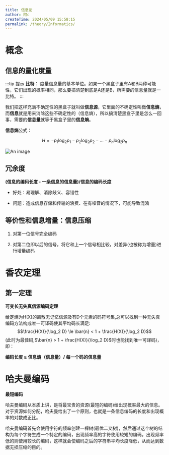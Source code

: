 ```yaml
---
title: 信息论
author: 阿c
createTime: 2024/05/09 15:58:15
permalink: /theory/Informatics/
---
```


# 概念

## 信息的量化度量

:::tip 提示
**比特**： 度量信息量的基本单位。如果一个黑盒子里有A和B两种可能性，它们出现的概率相同，那么要搞清楚到底是A还是B，所需要的信息量就是一比特。
:::

我们把这样充满不确定性的黑盒子就叫做**信息源**，它里面的不确定性叫做**信息熵**，而**信息**就是用来消除这些不确定性的（信息熵），所以搞清楚黑盒子里是怎么一回事，需要的**信息量**就等于黑盒子里的**信息熵**。

**信息熵**公式：

$$H=-p_1\log_2 p_1 - p_2\log_2 p_2 - ... - p_n\log_2 p_n$$

![An image](/images/theory/comentropy.png)


## 冗余度

**(信息的编码长度 - 一条信息的信息量)/信息的编码长度**

- 好处：易理解、消除歧义、容错性

- 问题：造成信息存储和传输的浪费、在有噪音的情况下，可能导致混淆


## 等价性和信息增量：信息压缩

1. 对第一位信号完全编码

2. 对第二位即以后的信号，将它和上一个信号相比较，对差异(也被称为增量)进行增量编码



# 香农定理

## 第一定理

**可变长无失真信源编码定理**

给定熵为H(X)的离散无记忆信源及有D个元素的码符号集,总可以找到一种无失真编码方法构成唯一可译码使其平均码长满足:
$$\frac{H(X)}{\log_2 D} \le \bar{n} < 1 + \frac{H(X)}{\log_2 D}$$
(此时为最佳码,$\bar{n} > 1 + \frac{H(X)}{\log_2 D}$时也能找到唯一可译码)，即：

​**编码长度 $\ge$ 信息熵（信息量）/ 每一个码的信息量**




# 哈夫曼编码

**最短编码**

哈夫曼编码从本质上讲，是将最宝贵的资源(最短的编码)给出现概率最大的信息。对于资源如何分配，哈夫曼给出了一个原则，也就是一条信息编码的长度和出现概率的对数成正比。

哈夫曼编码首先会使用字符的频率创建一棵树(最优二叉树)，然后通过这个树的结构为每个字符生成一个特定的编码，出现频率高的字符使用较短的编码，出现频率低的则使用较长的编码，这样就会使编码之后的字符串平均长度降低，从而达到数据无损压缩的目的。



